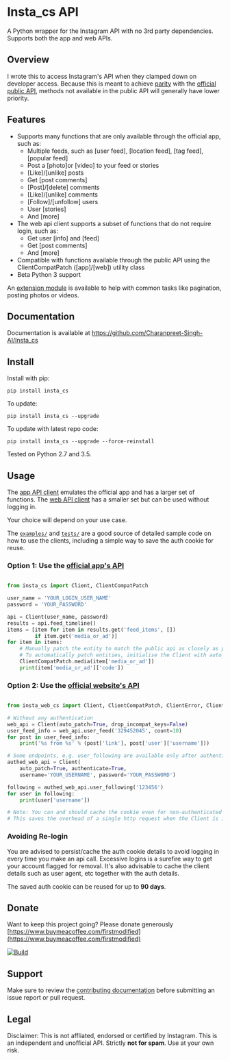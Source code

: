 # Insta_cs API

A Python wrapper for the Instagram API with no 3rd party dependencies. Supports both the app and web APIs.

## Overview

I wrote this to access Instagram's API when they clamped down on developer access. Because this is meant to achieve [parity](COMPAT.md) with the [official public API](https://www.instagram.com/developer/endpoints/), methods not available in the public API will generally have lower priority.

## Features

- Supports many functions that are only available through the official app, such as:
    * Multiple feeds, such as [user feed], [location feed], [tag feed], [popular feed]
    * Post a [photo]or [video] to your feed or stories
    * [Like]/[unlike] posts
    * Get [post comments]
    * [Post]/[delete] comments
    * [Like]/[unlike] comments
    * [Follow]/[unfollow] users
    * User [stories]
    * And [more]
- The web api client supports a subset of functions that do not require login, such as:
    * Get user [info] and [feed]
    * Get [post comments]
    * And [more]
- Compatible with functions available through the public API using the ClientCompatPatch ([app]/[web]) utility class
- Beta Python 3 support

An [extension module](https://github.com/Charanpreet-Singh-AI/Insta_cs) is available to help with common tasks like pagination, posting photos or videos.

## Documentation

Documentation is available at https://github.com/Charanpreet-Singh-AI/Insta_cs

## Install

Install with pip:

``pip install insta_cs``

To update:

``pip install insta_cs --upgrade``

To update with latest repo code:

``pip install insta_cs --upgrade --force-reinstall``

Tested on Python 2.7 and 3.5.

## Usage

The [app API client](insta_cs/) emulates the official app and has a larger set of functions. The [web API client](insta_web_cs/) has a smaller set but can be used without logging in.

Your choice will depend on your use case.

The [``examples/``](examples/) and [``tests/``](tests/) are a good source of detailed sample code on how to use the clients, including a simple way to save the auth cookie for reuse.

### Option 1: Use the [official app's API](insta_cs/)

```python

from insta_cs import Client, ClientCompatPatch

user_name = 'YOUR_LOGIN_USER_NAME'
password = 'YOUR_PASSWORD'

api = Client(user_name, password)
results = api.feed_timeline()
items = [item for item in results.get('feed_items', [])
         if item.get('media_or_ad')]
for item in items:
    # Manually patch the entity to match the public api as closely as possible, optional
    # To automatically patch entities, initialise the Client with auto_patch=True
    ClientCompatPatch.media(item['media_or_ad'])
    print(item['media_or_ad']['code'])
```

### Option 2: Use the [official website's API](insta_web_cs/)

```python

from insta_web_cs import Client, ClientCompatPatch, ClientError, ClientLoginError

# Without any authentication
web_api = Client(auto_patch=True, drop_incompat_keys=False)
user_feed_info = web_api.user_feed('329452045', count=10)
for post in user_feed_info:
    print('%s from %s' % (post['link'], post['user']['username']))

# Some endpoints, e.g. user_following are available only after authentication
authed_web_api = Client(
    auto_patch=True, authenticate=True,
    username='YOUR_USERNAME', password='YOUR_PASSWORD')

following = authed_web_api.user_following('123456')
for user in following:
    print(user['username'])

# Note: You can and should cache the cookie even for non-authenticated sessions.
# This saves the overhead of a single http request when the Client is initialised.
```

### Avoiding Re-login

You are advised to persist/cache the auth cookie details to avoid logging in every time you make an api call. Excessive logins is a surefire way to get your account flagged for removal. It's also advisable to cache the client details such as user agent, etc together with the auth details.

The saved auth cookie can be reused for up to **90 days**.

## Donate

Want to keep this project going? Please donate generously [https://www.buymeacoffee.com/firstmodified](https://www.buymeacoffee.com/firstmodified)

[![Build](https://www.buymeacoffee.com/assets/img/custom_images/yellow_img.png)](https://www.buymeacoffee.com/firstmodified)

## Support

Make sure to review the [contributing documentation](CONTRIBUTING.md) before submitting an issue report or pull request.

## Legal

Disclaimer: This is not affliated, endorsed or certified by Instagram. This is an independent and unofficial API. Strictly **not for spam**. Use at your own risk.
